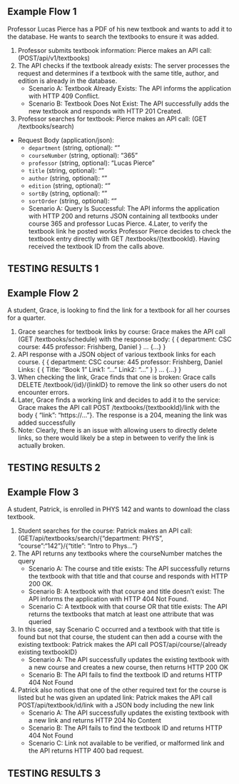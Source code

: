 ## Example Flow 1 ## 
Professor Lucas Pierce has a PDF of his new textbook and wants to add it to the database. He wants to search the textbooks to ensure it was added.
1. Professor submits textbook information: Pierce makes an API call: (POST/api/v1/textbooks)
2. The API checks if the textbook already exists: The server processes the request and determines if a textbook with the same title, author, and edition is already in the database.
   * Scenario A: Textbook Already Exists: The API informs the application with HTTP 409 Conflict.
   * Scenario B: Textbook Does Not Exist: The API successfully adds the new textbook and responds with HTTP 201 Created.
3. Professor searches for textbook: Pierce makes an API call: (GET /textbooks/search) 
 * Request Body (application/json): 
    * `department` (string, optional): “”
    * `courseNumber` (string, optional): “365”
    * `professor` (string, optional): “Lucas Pierce” 
    * `title` (string, optional): “”  
    * `author` (string, optional): “” 
    * `edition` (string, optional): “” 
    * `sortBy` (string, optional): “” 
    * `sortOrder` (string, optional): “” 
    * Scenario A: Query Is Successful: The API informs the application with HTTP 200 and returns JSON containing all textbooks under course 365 and professor Lucas Pierce.
4.Later, to verify the textbook link he posted works Professor Pierce decides to check the textbook entry directly with GET /textbooks/{textbookId}. Having received the textbook ID from the calls above.

## TESTING RESULTS 1

## Example Flow 2 ##

A student, Grace, is looking to find the link for a textbook for all her courses for a quarter. 
1. Grace searches for textbook links by course: Grace makes the API call (GET /textbooks/schedule) with the response body:
{
{
department: CSC
course: 445
professor:  Frishberg, Daniel
}
…
{...} }
2. API response with a JSON object of various textbook links for each course.
{
{
department: CSC
course: 445
professor:  Frishberg, Daniel
Links: {
{ Title: “Book 1”
Link1: “...”
Link2: “...” }
}
…
{...} }
3. When checking the link, Grace finds that one is broken: Grace calls DELETE /textbook/{id}/{linkID} to remove the link so other users do not encounter errors. 
4. Later, Grace finds a working link and decides to add it to the service: Grace makes the API call POST /textbooks/{textbookId}/link with the body { “link”: “https://…”}. The response is a 204, meaning the link was added successfully
5. Note: Clearly, there is an issue with allowing users to directly delete links, so there would likely be a step in between to verify the link is actually broken. 

## TESTING RESULTS 2

## Example Flow 3 ##
A student, Patrick, is enrolled in PHYS 142 and wants to download the class textbook. 
1. Student searches for the course: Patrick makes an API call: (GET/api/textbooks/search/{“department: PHYS”, “course”:“142”}/{“title”: “Intro to Phys…”}
2. The API returns any textbooks where the courseNumber matches the query
   * Scenario A: The course and title exists: The API successfully returns the textbook with that title and that course and responds with HTTP 200 OK.
   * Scenario B: A textbook with that course and title doesn’t exist: The API informs the application with HTTP 404 Not Found.
   * Scenario C: A textbook with that course OR that title exists: The API returns the textbooks that match at least one attribute that was queried
3. In this case, say Scenario C occurred and a textbook with that title is found but not that course, the student can then add a course with the existing textbook: Patrick makes the API call POST/api/course/{already existing textbookID}
   * Scenario A:  The API successfully updates the existing textbook with a new course and creates a new course, then  returns HTTP 200 OK
   * Scenario B: The API fails to find the textbook ID and returns HTTP 404 Not Found
4. Patrick also notices that one of the other required text for the course is listed but he was given an updated link: Patrick makes the API call POST/api/textbook/id/link with a JSON body including the new link
   * Scenario A: The API successfully updates the existing textbook with a new link and returns HTTP 204 No Content
   * Scenario B: The API fails to find the textbook ID and returns HTTP 404 Not Found
   * Scenario C: Link not available to be verified, or malformed link and the API returns HTTP 400 bad request.

## TESTING RESULTS 3
